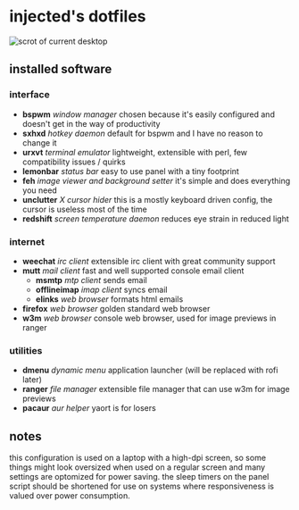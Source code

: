 # injected's dotfiles
![scrot of current desktop](http://i.imgur.com/qfKL82l.png "It never actually looks this clean")
## installed software
### interface
+ **bspwm** _window manager_  chosen because it's easily configured and doesn't get in the way of productivity
+ **sxhxd** _hotkey daemon_  default for bspwm and I have no reason to change it
+ **urxvt** _terminal emulator_  lightweight, extensible with perl, few compatibility issues / quirks
+ **lemonbar** _status bar_ easy to use panel with a tiny footprint
+ **feh** _image viewer and background setter_  it's simple and does everything you need
+ **unclutter** _X cursor hider_  this is a mostly keyboard driven config, the cursor is useless most of the time
+ **redshift** _screen temperature daemon_  reduces eye strain in reduced light
### internet
+ **weechat** _irc client_  extensible irc client with great community support
+ **mutt** _mail client_  fast and well supported console email client
  + **msmtp**  _mtp client_  sends email
  + **offlineimap** _imap client_  syncs email
  + **elinks** _web browser_ formats html emails
+ **firefox** _web browser_  golden standard web browser
+ **w3m** _web browser_  console web browser, used for image previews in ranger
### utilities
+ **dmenu** _dynamic menu_ application launcher (will be replaced with rofi later)
+ **ranger** _file manager_  extensible file manager that can use w3m for image previews
+ **pacaur** _aur helper_  yaort is for losers

## notes
this configuration is used on a laptop with a high-dpi screen, so some things might look oversized when used on a regular screen and many settings are optomized for power saving.  the sleep timers on the panel script should be shortened for use on systems where responsiveness is valued over power consumption.
